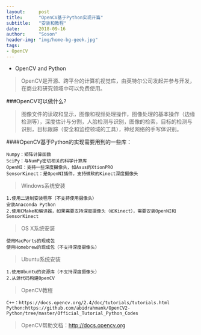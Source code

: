 ```yaml
---
layout:     post
title:      "OpenCV基于Python实现开篇"
subtitle:   "安装和教程"
date:       2018-09-16
author:     "Soson"
header-img: "img/home-bg-geek.jpg"
tags:
- OpenCV
---
```




- OpenCV and Python


>OpenCV是开源、跨平台的计算机视觉库，由英特尔公司发起并参与开发，在商业和研究领域中可以免费使用。


###OpenCV可以做什么?

>图像文件的读取和显示，图像和视频处理操作，图像处理的基本操作（边缘检测等），深度估计与分割，人脸检测与识别，图像的检索，目标的检测与识别，目标跟踪（安全和监控领域的工具），神经网络的手写体识别。


####OpenCV基于Python的实现需要用到的一些库：

```
Numpy：矩阵计算函数
SciPy：与NumPy密切相关的科学计算库
OpenNI：支持一些深度摄像头，如Asus的XtionPRO
SensorKinect：是OpenNI插件，支持微软的Kinect深度摄像头
```

>Windows系统安装

```
1.使用二进制安装程序（不支持使用摄像头）
安装Anaconda Python
2.使用CMake和编译器，如果需要支持深度摄像头（如Kinect），需要安装OpenNI和SensorKinect
```

>OS X系统安装

```
使用MacPorts的现成包
使用Homebrew的现成包（不支持深度摄像头）
```

>Ubuntu系统安装

```
1.使用Ubuntu的资源库（不支持深度摄像头）
2.从源代码构建OpenCV
```

>OpenCV教程

```
C++：https://docs.opencv.org/2.4/doc/tutorials/tutorials.html
Python:https://github.com/abidrahmank/OpenCV2-Python/tree/master/Official_Tutorial_Python_Codes
```

>OpenCV帮助文档：http://docs.opencv.org
